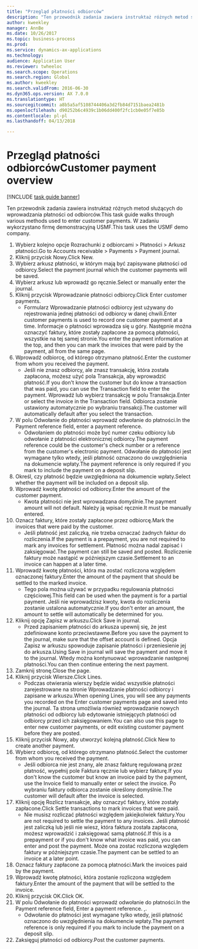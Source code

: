 ```yaml
--- 
title: "Przegląd płatności odbiorców"
description: "Ten przewodnik zadania zawiera instruktaż różnych metod służących do wprowadzania płatności od odbiorców."
author: kweekley
manager: AnnBe
ms.date: 10/26/2017
ms.topic: business-process
ms.prod: 
ms.service: dynamics-ax-applications
ms.technology: 
audience: Application User
ms.reviewer: twheeloc
ms.search.scope: Operations
ms.search.region: Global
ms.author: kweekley
ms.search.validFrom: 2016-06-30
ms.dyn365.ops.version: AX 7.0.0
ms.translationtype: HT
ms.sourcegitcommit: a8b5a5af5108744406a3d2fb84d7151baea2481b
ms.openlocfilehash: d90252b6c4939c1b06dd400f2fc1cb0e05f7e85b
ms.contentlocale: pl-pl
ms.lasthandoff: 04/13/2018

---
```

# <a name="customer-payment-overview"></a><span data-ttu-id="8caa7-103">Przegląd płatności odbiorców</span><span class="sxs-lookup"><span data-stu-id="8caa7-103">Customer payment overview</span></span>

[!INCLUDE [task guide banner](../../includes/task-guide-banner.md)]

<span data-ttu-id="8caa7-104">Ten przewodnik zadania zawiera instruktaż różnych metod służących do wprowadzania płatności od odbiorców.</span><span class="sxs-lookup"><span data-stu-id="8caa7-104">This task guide walks through various methods used to enter customer payments.</span></span> <span data-ttu-id="8caa7-105">W zadaniu wykorzystano firmę demonstracyjną USMF.</span><span class="sxs-lookup"><span data-stu-id="8caa7-105">This task uses the USMF demo company.</span></span>

1. <span data-ttu-id="8caa7-106">Wybierz kolejno opcje Rozrachunki z odbiorcami > Płatności > Arkusz płatności.</span><span class="sxs-lookup"><span data-stu-id="8caa7-106">Go to Accounts receivable > Payments > Payment journal.</span></span>
2. <span data-ttu-id="8caa7-107">Kliknij przycisk Nowy.</span><span class="sxs-lookup"><span data-stu-id="8caa7-107">Click New.</span></span>
3. <span data-ttu-id="8caa7-108">Wybierz arkusz płatności, w którym mają być zapisywane płatności od odbiorcy.</span><span class="sxs-lookup"><span data-stu-id="8caa7-108">Select the payment journal which the customer payments will be saved.</span></span>
4. <span data-ttu-id="8caa7-109">Wybierz arkusz lub wprowadź go ręcznie.</span><span class="sxs-lookup"><span data-stu-id="8caa7-109">Select or manually enter the journal.</span></span>
5. <span data-ttu-id="8caa7-110">Kliknij przycisk Wprowadzanie płatności odbiorcy.</span><span class="sxs-lookup"><span data-stu-id="8caa7-110">Click Enter customer payments.</span></span>
    * <span data-ttu-id="8caa7-111">Formularz Wprowadzanie płatności odbiorcy jest używany do rejestrowania jednej płatności od odbiorcy w danej chwili.</span><span class="sxs-lookup"><span data-stu-id="8caa7-111">Enter customer payments is used to record one customer payment at a time.</span></span> <span data-ttu-id="8caa7-112">Informacje o płatności wprowadza się u góry. Następnie można oznaczyć faktury, które zostały zapłacone za pomocą płatności, wszystkie na tej samej stronie.</span><span class="sxs-lookup"><span data-stu-id="8caa7-112">You enter the payment information at the top, and then you can mark the invoices that were paid by the payment, all from the same page.</span></span>  
6. <span data-ttu-id="8caa7-113">Wprowadź odbiorcę, od którego otrzymano płatność.</span><span class="sxs-lookup"><span data-stu-id="8caa7-113">Enter the customer from whom you received the payment.</span></span>
    * <span data-ttu-id="8caa7-114">Jeśli nie znasz odbiorcy, ale znasz transakcję, która została zapłacona, możesz użyć pola Transakcja, aby wprowadzić płatność.</span><span class="sxs-lookup"><span data-stu-id="8caa7-114">If you don't know the customer but do know a transaction that was paid, you can use the Transaction field to enter the payment.</span></span> <span data-ttu-id="8caa7-115">Wprowadź lub wybierz transakcję w polu Transakcja.</span><span class="sxs-lookup"><span data-stu-id="8caa7-115">Enter or select the invoice in the Transaction field.</span></span> <span data-ttu-id="8caa7-116">Odbiorca zostanie ustawiony automatycznie po wybraniu transakcji.</span><span class="sxs-lookup"><span data-stu-id="8caa7-116">The customer will automatically default after you select the transaction.</span></span>  
7. <span data-ttu-id="8caa7-117">W polu Odwołanie do płatności wprowadź odwołanie do płatności.</span><span class="sxs-lookup"><span data-stu-id="8caa7-117">In the Payment reference field, enter a payment reference.</span></span>
    * <span data-ttu-id="8caa7-118">Odwołaniem do płatności może być numer czeku odbiorcy lub odwołanie z płatności elektronicznej odbiorcy.</span><span class="sxs-lookup"><span data-stu-id="8caa7-118">The payment reference could be the customer's check number or a reference from the customer's electronic payment.</span></span> <span data-ttu-id="8caa7-119">Odwołanie do płatności jest wymagane tylko wtedy, jeśli płatność oznaczono do uwzględnienia na dokumencie wpłaty.</span><span class="sxs-lookup"><span data-stu-id="8caa7-119">The payment reference is only required if you mark to include the payment on a deposit slip.</span></span>  
8. <span data-ttu-id="8caa7-120">Określ, czy płatność będzie uwzględniona na dokumencie wpłaty.</span><span class="sxs-lookup"><span data-stu-id="8caa7-120">Select whether the payment will be included on a deposit slip.</span></span> 
9. <span data-ttu-id="8caa7-121">Wprowadź kwotę płatności od odbiorcy.</span><span class="sxs-lookup"><span data-stu-id="8caa7-121">Enter the amount of the customer payment.</span></span>
    * <span data-ttu-id="8caa7-122">Kwota płatności nie jest wprowadzana domyślnie.</span><span class="sxs-lookup"><span data-stu-id="8caa7-122">The payment amount will not default.</span></span> <span data-ttu-id="8caa7-123">Należy ją wpisać ręcznie.</span><span class="sxs-lookup"><span data-stu-id="8caa7-123">It must be manually entered.</span></span>  
10. <span data-ttu-id="8caa7-124">Oznacz faktury, które zostały zapłacone przez odbiorcę.</span><span class="sxs-lookup"><span data-stu-id="8caa7-124">Mark the invoices that were paid by the customer.</span></span>
    * <span data-ttu-id="8caa7-125">Jeśli płatność jest zaliczką, nie trzeba oznaczać żadnych faktur do rozliczenia.</span><span class="sxs-lookup"><span data-stu-id="8caa7-125">If the payment is a prepayment, you are not required to mark any invoices for settlement.</span></span> <span data-ttu-id="8caa7-126">Płatność można nadal zapisać i zaksięgować.</span><span class="sxs-lookup"><span data-stu-id="8caa7-126">The payment can still be saved and posted.</span></span> <span data-ttu-id="8caa7-127">Rozliczenie faktury może nastąpić w późniejszym czasie.</span><span class="sxs-lookup"><span data-stu-id="8caa7-127">Settlement to an invoice can happen at a later time.</span></span>  
11. <span data-ttu-id="8caa7-128">Wprowadź kwotę płatności, która ma zostać rozliczona względem oznaczonej faktury.</span><span class="sxs-lookup"><span data-stu-id="8caa7-128">Enter the amount of the payment that should be settled to the marked invoice.</span></span> 
    * <span data-ttu-id="8caa7-129">Tego pola można używać w przypadku regulowania płatności częściowej.</span><span class="sxs-lookup"><span data-stu-id="8caa7-129">This field can be used when the payment is for a partial payment.</span></span> <span data-ttu-id="8caa7-130">Jeśli nie wprowadzisz kwoty, kwota do rozliczenia zostanie ustalona automatycznie.</span><span class="sxs-lookup"><span data-stu-id="8caa7-130">If you don't enter an amount, the amount to settle will automatically be determined for you.</span></span>  
12. <span data-ttu-id="8caa7-131">Kliknij opcję Zapisz w arkuszu.</span><span class="sxs-lookup"><span data-stu-id="8caa7-131">Click Save in journal.</span></span>
    * <span data-ttu-id="8caa7-132">Przed zapisaniem płatności do arkusza upewnij się, że jest zdefiniowane konto przeciwstawne.</span><span class="sxs-lookup"><span data-stu-id="8caa7-132">Before you save the payment to the journal, make sure that the offset account is defined.</span></span> <span data-ttu-id="8caa7-133">Opcja Zapisz w arkuszu spowoduje zapisanie płatności i przeniesienie jej do arkusza.</span><span class="sxs-lookup"><span data-stu-id="8caa7-133">Using Save in journal will save the payment and move it to the journal.</span></span> <span data-ttu-id="8caa7-134">Wtedy można kontynuować wprowadzanie następnej płatności.</span><span class="sxs-lookup"><span data-stu-id="8caa7-134">You can then continue entering the next payment.</span></span>  
13. <span data-ttu-id="8caa7-135">Zamknij stronę.</span><span class="sxs-lookup"><span data-stu-id="8caa7-135">Close the page.</span></span>
14. <span data-ttu-id="8caa7-136">Kliknij przycisk Wiersze.</span><span class="sxs-lookup"><span data-stu-id="8caa7-136">Click Lines.</span></span>
    * <span data-ttu-id="8caa7-137">Podczas otwierania wierszy będzie widać wszystkie płatności zarejestrowane na stronie Wprowadzanie płatności odbiorcy i zapisane w arkuszu.</span><span class="sxs-lookup"><span data-stu-id="8caa7-137">When opening Lines, you will see any payments you recorded on the Enter customer payments page and saved into the journal.</span></span> <span data-ttu-id="8caa7-138">Ta strona umożliwia również wprowadzanie nowych płatności od odbiorcy lub edytowanie istniejących płatności od odbiorcy przed ich zaksięgowaniem.</span><span class="sxs-lookup"><span data-stu-id="8caa7-138">You can also use this page to enter new customer payments, or edit existing customer payment before they are posted.</span></span>  
15. <span data-ttu-id="8caa7-139">Kliknij przycisk Nowy, aby utworzyć kolejną płatność.</span><span class="sxs-lookup"><span data-stu-id="8caa7-139">Click New to create another payment.</span></span> 
16. <span data-ttu-id="8caa7-140">Wybierz odbiorcę, od którego otrzymano płatność.</span><span class="sxs-lookup"><span data-stu-id="8caa7-140">Select the customer from whom you received the payment.</span></span>
    * <span data-ttu-id="8caa7-141">Jeśli odbiorca nie jest znany, ale znasz fakturę regulowaną przez płatność, wypełnij pole Faktura ręcznie lub wybierz fakturę.</span><span class="sxs-lookup"><span data-stu-id="8caa7-141">If you don't know the customer but know an invoice paid by the payment, use the Invoice field to manually enter or select the invoice.</span></span> <span data-ttu-id="8caa7-142">Po wybraniu faktury odbiorca zostanie określony domyślnie.</span><span class="sxs-lookup"><span data-stu-id="8caa7-142">The customer will default after the invoice is selected.</span></span>  
17. <span data-ttu-id="8caa7-143">Kliknij opcję Rozlicz transakcje, aby oznaczyć faktury, które zostały zapłacone.</span><span class="sxs-lookup"><span data-stu-id="8caa7-143">Click Settle transactions to mark invoices that were paid.</span></span>
    * <span data-ttu-id="8caa7-144">Nie musisz rozliczać płatności względem jakiejkolwiek faktury.</span><span class="sxs-lookup"><span data-stu-id="8caa7-144">You are not required to settle the payment to any invoices.</span></span> <span data-ttu-id="8caa7-145">Jeśli płatność jest zaliczką lub jeśli nie wiesz, która faktura została zapłacona, możesz wprowadzić i zaksięgować samą płatność.</span><span class="sxs-lookup"><span data-stu-id="8caa7-145">If this is a prepayment or if you don't know what invoice was paid, you can enter and post the payment.</span></span> <span data-ttu-id="8caa7-146">Może ona zostać rozliczona względem faktury w późniejszym czasie.</span><span class="sxs-lookup"><span data-stu-id="8caa7-146">The payment can be settled to an invoice at a later point.</span></span>  
18. <span data-ttu-id="8caa7-147">Oznacz faktury zapłacone za pomocą płatności.</span><span class="sxs-lookup"><span data-stu-id="8caa7-147">Mark the invoices paid by the payment.</span></span> 
19. <span data-ttu-id="8caa7-148">Wprowadź kwotę płatności, która zostanie rozliczona względem faktury.</span><span class="sxs-lookup"><span data-stu-id="8caa7-148">Enter the amount of the payment that will be settled to the invoice.</span></span>
20. <span data-ttu-id="8caa7-149">Kliknij przycisk OK.</span><span class="sxs-lookup"><span data-stu-id="8caa7-149">Click OK.</span></span>
21. <span data-ttu-id="8caa7-150">W polu Odwołanie do płatności wprowadź odwołanie do płatności.</span><span class="sxs-lookup"><span data-stu-id="8caa7-150">In the Payment reference field, Enter a payment reference.</span></span> <span data-ttu-id="8caa7-151">,</span><span class="sxs-lookup"><span data-stu-id="8caa7-151">.</span></span>
    * <span data-ttu-id="8caa7-152">Odwołanie do płatności jest wymagane tylko wtedy, jeśli płatność oznaczono do uwzględnienia na dokumencie wpłaty.</span><span class="sxs-lookup"><span data-stu-id="8caa7-152">The payment reference is only required if you mark to include the payment on a deposit slip.</span></span>  
22. <span data-ttu-id="8caa7-153">Zaksięguj płatności od odbiorcy.</span><span class="sxs-lookup"><span data-stu-id="8caa7-153">Post the customer payments.</span></span> 


